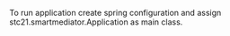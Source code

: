To run application create spring configuration and 
assign stc21.smartmediator.Application as main class.